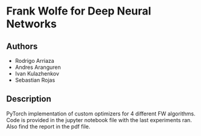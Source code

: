 # Frank Wolfe for Deep Neural Networks

## Authors

- Rodrigo Arriaza
- Andres Aranguren
- Ivan Kulazhenkov
- Sebastian Rojas

## Description

PyTorch implementation of custom optimizers for 4 different FW algorithms.
Code is provided in the jupyter notebook file with the last experiments ran. Also find the report in the pdf file. 

